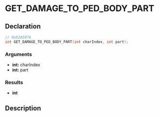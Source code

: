 # GET_DAMAGE_TO_PED_BODY_PART

## Declaration
```cpp
// 0x62A507A
int GET_DAMAGE_TO_PED_BODY_PART(int charIndex, int part);
```

### Arguments
- **int:** charIndex
- **int:** part

### Results
- **int**

## Description
